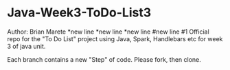 # Java-Week3-ToDo-List3

Author: Brian Marete
*new line
*new line
*new line
#new line
#1
Official repo for the "To Do List" project using Java, Spark, Handlebars etc for week 3 of java unit.

Each branch contains a new "Step" of code. Please fork, then clone.
